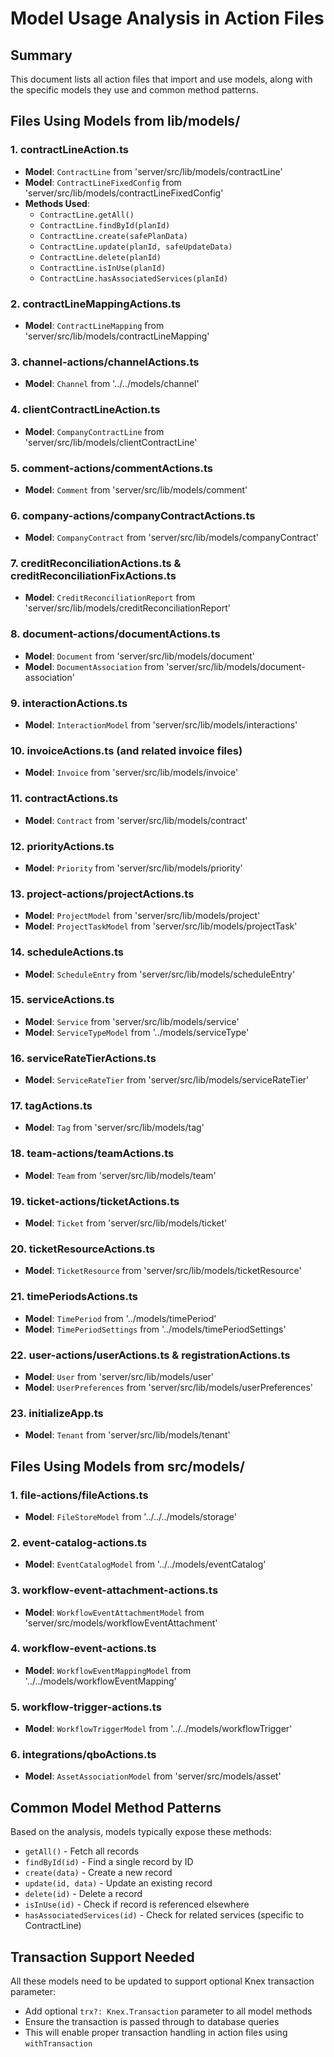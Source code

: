 # Model Usage Analysis in Action Files

## Summary
This document lists all action files that import and use models, along with the specific models they use and common method patterns.

## Files Using Models from lib/models/

### 1. **contractLineAction.ts**
- **Model**: `ContractLine` from 'server/src/lib/models/contractLine'
- **Model**: `ContractLineFixedConfig` from 'server/src/lib/models/contractLineFixedConfig'
- **Methods Used**: 
  - `ContractLine.getAll()`
  - `ContractLine.findById(planId)`
  - `ContractLine.create(safePlanData)`
  - `ContractLine.update(planId, safeUpdateData)`
  - `ContractLine.delete(planId)`
  - `ContractLine.isInUse(planId)`
  - `ContractLine.hasAssociatedServices(planId)`

### 2. **contractLineMappingActions.ts**
- **Model**: `ContractLineMapping` from 'server/src/lib/models/contractLineMapping'

### 3. **channel-actions/channelActions.ts**
- **Model**: `Channel` from '../../models/channel'

### 4. **clientContractLineAction.ts**
- **Model**: `CompanyContractLine` from 'server/src/lib/models/clientContractLine'

### 5. **comment-actions/commentActions.ts**
- **Model**: `Comment` from 'server/src/lib/models/comment'

### 6. **company-actions/companyContractActions.ts**
- **Model**: `CompanyContract` from 'server/src/lib/models/companyContract'

### 7. **creditReconciliationActions.ts** & **creditReconciliationFixActions.ts**
- **Model**: `CreditReconciliationReport` from 'server/src/lib/models/creditReconciliationReport'

### 8. **document-actions/documentActions.ts**
- **Model**: `Document` from 'server/src/lib/models/document'
- **Model**: `DocumentAssociation` from 'server/src/lib/models/document-association'

### 9. **interactionActions.ts**
- **Model**: `InteractionModel` from 'server/src/lib/models/interactions'

### 10. **invoiceActions.ts** (and related invoice files)
- **Model**: `Invoice` from 'server/src/lib/models/invoice'

### 11. **contractActions.ts**
- **Model**: `Contract` from 'server/src/lib/models/contract'

### 12. **priorityActions.ts**
- **Model**: `Priority` from 'server/src/lib/models/priority'

### 13. **project-actions/projectActions.ts**
- **Model**: `ProjectModel` from 'server/src/lib/models/project'
- **Model**: `ProjectTaskModel` from 'server/src/lib/models/projectTask'

### 14. **scheduleActions.ts**
- **Model**: `ScheduleEntry` from 'server/src/lib/models/scheduleEntry'

### 15. **serviceActions.ts**
- **Model**: `Service` from 'server/src/lib/models/service'
- **Model**: `ServiceTypeModel` from '../models/serviceType'

### 16. **serviceRateTierActions.ts**
- **Model**: `ServiceRateTier` from 'server/src/lib/models/serviceRateTier'

### 17. **tagActions.ts**
- **Model**: `Tag` from 'server/src/lib/models/tag'

### 18. **team-actions/teamActions.ts**
- **Model**: `Team` from 'server/src/lib/models/team'

### 19. **ticket-actions/ticketActions.ts**
- **Model**: `Ticket` from 'server/src/lib/models/ticket'

### 20. **ticketResourceActions.ts**
- **Model**: `TicketResource` from 'server/src/lib/models/ticketResource'

### 21. **timePeriodsActions.ts**
- **Model**: `TimePeriod` from '../models/timePeriod'
- **Model**: `TimePeriodSettings` from '../models/timePeriodSettings'

### 22. **user-actions/userActions.ts** & **registrationActions.ts**
- **Model**: `User` from 'server/src/lib/models/user'
- **Model**: `UserPreferences` from 'server/src/lib/models/userPreferences'

### 23. **initializeApp.ts**
- **Model**: `Tenant` from 'server/src/lib/models/tenant'

## Files Using Models from src/models/

### 1. **file-actions/fileActions.ts**
- **Model**: `FileStoreModel` from '../../../models/storage'

### 2. **event-catalog-actions.ts**
- **Model**: `EventCatalogModel` from '../../models/eventCatalog'

### 3. **workflow-event-attachment-actions.ts**
- **Model**: `WorkflowEventAttachmentModel` from 'server/src/models/workflowEventAttachment'

### 4. **workflow-event-actions.ts**
- **Model**: `WorkflowEventMappingModel` from '../../models/workflowEventMapping'

### 5. **workflow-trigger-actions.ts**
- **Model**: `WorkflowTriggerModel` from '../../models/workflowTrigger'

### 6. **integrations/qboActions.ts**
- **Model**: `AssetAssociationModel` from 'server/src/models/asset'

## Common Model Method Patterns

Based on the analysis, models typically expose these methods:
- `getAll()` - Fetch all records
- `findById(id)` - Find a single record by ID
- `create(data)` - Create a new record
- `update(id, data)` - Update an existing record
- `delete(id)` - Delete a record
- `isInUse(id)` - Check if record is referenced elsewhere
- `hasAssociatedServices(id)` - Check for related services (specific to ContractLine)

## Transaction Support Needed

All these models need to be updated to support optional Knex transaction parameter:
- Add optional `trx?: Knex.Transaction` parameter to all model methods
- Ensure the transaction is passed through to database queries
- This will enable proper transaction handling in action files using `withTransaction`
